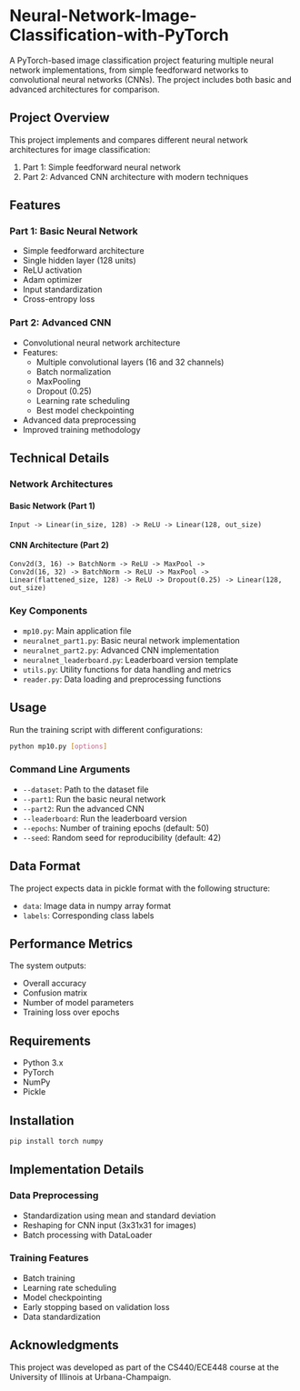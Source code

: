 # Neural-Network-Image-Classification-with-PyTorch

A PyTorch-based image classification project featuring multiple neural network implementations, from simple feedforward networks to convolutional neural networks (CNNs). The project includes both basic and advanced architectures for comparison.

## Project Overview

This project implements and compares different neural network architectures for image classification:
1. Part 1: Simple feedforward neural network
2. Part 2: Advanced CNN architecture with modern techniques

## Features

### Part 1: Basic Neural Network
- Simple feedforward architecture
- Single hidden layer (128 units)
- ReLU activation
- Adam optimizer
- Input standardization
- Cross-entropy loss

### Part 2: Advanced CNN
- Convolutional neural network architecture
- Features:
  - Multiple convolutional layers (16 and 32 channels)
  - Batch normalization
  - MaxPooling
  - Dropout (0.25)
  - Learning rate scheduling
  - Best model checkpointing
- Advanced data preprocessing
- Improved training methodology

## Technical Details

### Network Architectures

#### Basic Network (Part 1)
```
Input -> Linear(in_size, 128) -> ReLU -> Linear(128, out_size)
```

#### CNN Architecture (Part 2)
```
Conv2d(3, 16) -> BatchNorm -> ReLU -> MaxPool ->
Conv2d(16, 32) -> BatchNorm -> ReLU -> MaxPool ->
Linear(flattened_size, 128) -> ReLU -> Dropout(0.25) -> Linear(128, out_size)
```

### Key Components
- `mp10.py`: Main application file
- `neuralnet_part1.py`: Basic neural network implementation
- `neuralnet_part2.py`: Advanced CNN implementation
- `neuralnet_leaderboard.py`: Leaderboard version template
- `utils.py`: Utility functions for data handling and metrics
- `reader.py`: Data loading and preprocessing functions

## Usage

Run the training script with different configurations:

```bash
python mp10.py [options]
```

### Command Line Arguments
- `--dataset`: Path to the dataset file
- `--part1`: Run the basic neural network
- `--part2`: Run the advanced CNN
- `--leaderboard`: Run the leaderboard version
- `--epochs`: Number of training epochs (default: 50)
- `--seed`: Random seed for reproducibility (default: 42)

## Data Format

The project expects data in pickle format with the following structure:
- `data`: Image data in numpy array format
- `labels`: Corresponding class labels

## Performance Metrics

The system outputs:
- Overall accuracy
- Confusion matrix
- Number of model parameters
- Training loss over epochs

## Requirements

- Python 3.x
- PyTorch
- NumPy
- Pickle

## Installation

```bash
pip install torch numpy
```

## Implementation Details

### Data Preprocessing
- Standardization using mean and standard deviation
- Reshaping for CNN input (3x31x31 for images)
- Batch processing with DataLoader

### Training Features
- Batch training
- Learning rate scheduling
- Model checkpointing
- Early stopping based on validation loss
- Data standardization

## Acknowledgments

This project was developed as part of the CS440/ECE448 course at the University of Illinois at Urbana-Champaign.
